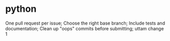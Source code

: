 # python   
One pull request per issue;
Choose the right base branch;
Include tests and documentation;
Clean up "oops" commits before submitting;
uttam change 1

